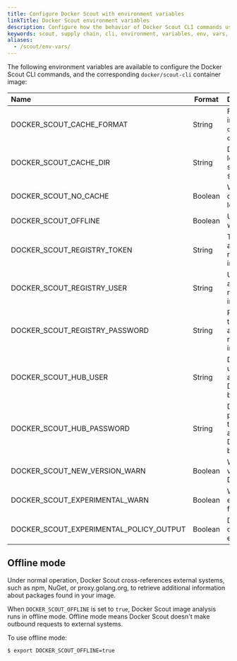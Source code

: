 ```yaml
---
title: Configure Docker Scout with environment variables
linkTitle: Docker Scout environment variables
description: Configure how the behavior of Docker Scout CLI commands using these environment variables
keywords: scout, supply chain, cli, environment, variables, env, vars, configure
aliases:
  - /scout/env-vars/
---
```


The following environment variables are available to configure the Docker Scout
CLI commands, and the corresponding `docker/scout-cli` container image:

| Name                                    | Format  | Description                                                                                 |
| :-------------------------------------- | ------- | :------------------------------------------------------------------------------------------ |
| DOCKER_SCOUT_CACHE_FORMAT               | String  | Format of the local image cache; can be `oci` or `tar` (default: `oci`)                     |
| DOCKER_SCOUT_CACHE_DIR                  | String  | Directory where the local SBOM cache is stored (default: `$HOME/.docker/scout`)             |
| DOCKER_SCOUT_NO_CACHE                   | Boolean | When set to `true`, disables the use of local SBOM cache                                    |
| DOCKER_SCOUT_OFFLINE                    | Boolean | Use [offline mode](#offline-mode) when indexing SBOM                                        |
| DOCKER_SCOUT_REGISTRY_TOKEN             | String  | Token for authenticating to a registry when pulling images                                  |
| DOCKER_SCOUT_REGISTRY_USER              | String  | Username for authenticating to a registry when pulling images                               |
| DOCKER_SCOUT_REGISTRY_PASSWORD          | String  | Password or access token for authenticating to a registry when pulling images               |
| DOCKER_SCOUT_HUB_USER                   | String  | Docker Hub username for authenticating to the Docker Scout backend                          |
| DOCKER_SCOUT_HUB_PASSWORD               | String  | Docker Hub password or access token for authenticating to the Docker Scout backend          |
| DOCKER_SCOUT_NEW_VERSION_WARN           | Boolean | Warn about new versions of the Docker Scout CLI                                             |
| DOCKER_SCOUT_EXPERIMENTAL_WARN          | Boolean | Warn about experimental features                                                            |
| DOCKER_SCOUT_EXPERIMENTAL_POLICY_OUTPUT | Boolean | Disable experimental output for policy evaluation                                           |

## Offline mode

Under normal operation, Docker Scout cross-references external systems, such as
npm, NuGet, or proxy.golang.org, to retrieve additional information about
packages found in your image.

When `DOCKER_SCOUT_OFFLINE` is set to `true`, Docker Scout image analysis runs
in offline mode. Offline mode means Docker Scout doesn't make outbound requests
to external systems.

To use offline mode:

```console
$ export DOCKER_SCOUT_OFFLINE=true
```
